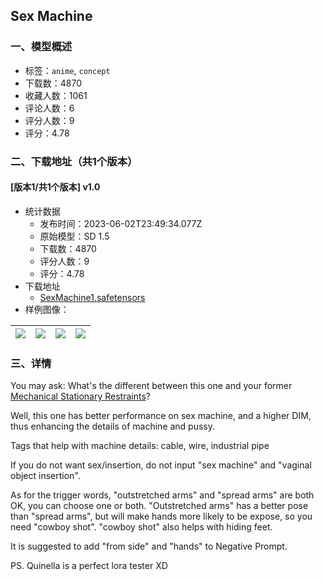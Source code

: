 ## Sex Machine
### 一、模型概述

- 标签：`anime`, `concept`
- 下载数：4870
- 收藏人数：1061
- 评论人数：6
- 评分人数：9
- 评分：4.78

### 二、下载地址（共1个版本）

#### [版本1/共1个版本] v1.0

- 统计数据
  - 发布时间：2023-06-02T23:49:34.077Z
  - 原始模型：SD 1.5
  - 下载数：4870
  - 评分人数：9
  - 评分：4.78
- 下载地址
  - [SexMachine1.safetensors](https://civitai.com/api/download/models/87970)
- 样例图像：

| <img src="https://image.civitai.com/xG1nkqKTMzGDvpLrqFT7WA/637bcf0f-754e-4baf-ad7d-e560ddbbd411/width=450/1010576.jpeg" /> | <img src="https://image.civitai.com/xG1nkqKTMzGDvpLrqFT7WA/90296154-08d4-4dce-ae2d-2b2f8bb10e5e/width=450/1010578.jpeg" /> | <img src="https://image.civitai.com/xG1nkqKTMzGDvpLrqFT7WA/64709493-09cb-4b3b-b5c3-c0965df646af/width=450/1010577.jpeg" /> | <img src="https://image.civitai.com/xG1nkqKTMzGDvpLrqFT7WA/37e6d683-ddb5-4e9c-bc33-cfe6d04f9d05/width=450/1010575.jpeg" /> |
| ---- | ---- | ---- | ---- |


### 三、详情
<p>You may ask: What's the different between this one and your former <a target="_blank" rel="ugc" href="What's the different between this one and your former Mechanical ">Mechanical Stationary Restraints</a>?</p><p>Well, this one has better performance on sex machine, and a higher DIM, thus enhancing the details of machine and pussy.</p><p>Tags that help with machine details: cable, wire, industrial pipe</p><p>If you do not want sex/insertion, do not input "sex machine" and "vaginal object insertion".</p><p>As for the trigger words, "outstretched arms" and "spread arms" are both OK, you can choose one or both. "Outstretched arms" has a better pose than "spread arms", but will make hands more likely to be expose, so you need "cowboy shot". "cowboy shot" also helps with hiding feet.</p><p>It is suggested to add "from side" and "hands" to Negative Prompt.</p><p>PS. Quinella is a perfect lora tester XD</p>